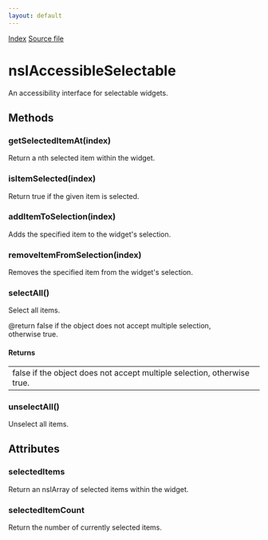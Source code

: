 ```yaml
---
layout: default
---
```

<div id='links'><a href="../index.html">Index</a>
<a href="http://dxr.mozilla.org/mozilla-central/source/accessible/interfaces/nsIAccessibleSelectable.idl">Source file</a>
</div>

# nsIAccessibleSelectable #
  
An accessibility interface for selectable widgets.  
  

## Methods ##

### getSelectedItemAt(index) ###
  
Return a nth selected item within the widget.  
  

### isItemSelected(index) ###
  
Return true if the given item is selected.  
  

### addItemToSelection(index) ###
  
Adds the specified item to the widget's selection.  
  

### removeItemFromSelection(index) ###
  
Removes the specified item from the widget's selection.  
  

### selectAll() ###
  
Select all items.  
  
@return false if the object does not accept multiple selection,  
        otherwise true.  
  

#### Returns ####

<table>

<tr>
<td>false if the object does not accept multiple selection,  
        otherwise true.  
</td>
</tr>

</table>

### unselectAll() ###
  
Unselect all items.  
  

## Attributes ##

### selectedItems ###
  
Return an nsIArray of selected items within the widget.  
  

### selectedItemCount ###
  
Return the number of currently selected items.  
  
